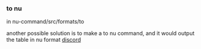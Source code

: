 
### to nu

in nu-command/src/formats/to

another possible solution is to make a to nu command, and it would output the table in nu format [discord](https://discord.com/channels/601130461678272522/683070703716925568/923045544815890452)
